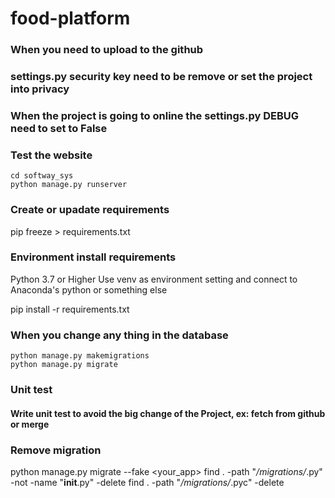# food-platform
### When you need to upload to the github ##
### settings.py  security key need to be remove or set the project into privacy ##

### When the project is going to online the settings.py DEBUG need to set to False ##

### Test the website
    cd softway_sys
    python manage.py runserver

### Create or upadate requirements
   pip freeze > requirements.txt

### Environment install requirements
   Python 3.7 or Higher
   Use venv as environment setting and connect to Anaconda's python or something else

   pip install -r requirements.txt

### When you change any thing in the database
    python manage.py makemigrations
    python manage.py migrate


### Unit test ###
   #### Write unit test to avoid the big change of the Project, ex: fetch from github or merge ####

### Remove migration
   python manage.py migrate --fake <your_app>
   find . -path "*/migrations/*.py" -not -name "__init__.py" -delete
   find . -path "*/migrations/*.pyc"  -delete
